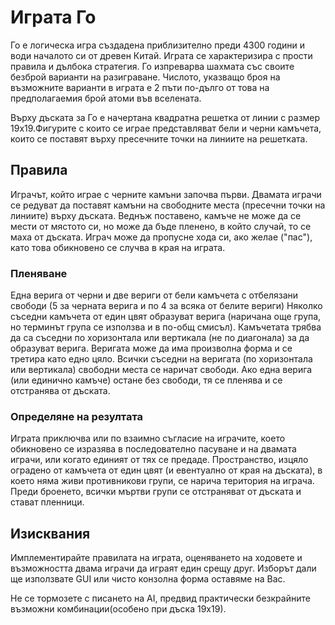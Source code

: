 # Играта Го
Го е логическа игра създадена приблизително преди 4300 години и води началото си от древен Китай.
Играта се характеризира с прости правила и дълбока стратегия. Го изпреварва шахмата със своите безброй варианти на разиграване. Числото, указващо броя на възможните варианти в играта е 2 пъти по-дълго от това на предполагаемия брой атоми във вселената.

Върху дъската за Го е начертана квадратна решетка от линии с размер 19x19.Фигурите с които се играе представляват бели и черни камъчета,
които се поставят върху пресечните точки на линиите на решетката.

## Правила

Играчът, който играе с черните камъни започва първи. Двамата играчи се редуват да поставят камъни на свободните места (пресечни точки на линиите) върху дъската. Веднъж поставено, камъче не може да се мести от мястото си, но може да бъде пленено, в който случай, то се маха от дъската. Играч може да пропусне хода си, ако желае ("пас"), като това обикновено се случва в края на играта.

### Пленяване

Една верига от черни и две вериги от бели камъчета с отбелязани свободи (5 за черната верига и по 4 за всяка от белите вериги)
Няколко съседни камъчета от един цвят образуват верига (наричана още група, но терминът група се използва и в по-общ смисъл). Камъчетата трябва да са съседни по хоризонтала или вертикала (не по диагонала) за да образуват верига. Веригата може да има произволна форма и се третира като едно цяло. Всички съседни на веригата (по хоризонтала или вертикала) свободни места се наричат свободи.
Ако една верига (или единично камъче) остане без свободи, тя се пленява и се отстранява от дъската.

### Определяне на резултата

Играта приключва или по взаимно съгласие на играчите, което обикновено се изразява в последователно пасуване и на двамата играчи, или когато единият от тях се предаде.
Пространство, изцяло оградено от камъчета от един цвят (и евентуално от края на дъската), в което няма живи противникови групи, се нарича територия на играча. Преди броенето, всички мъртви групи се отстраняват от дъската и стават пленници.

## Изисквания

Имплементирайте правилата на играта, оценяването на ходовете и възможността двама играчи да играят един срещу друг. Изборът дали ще използвате GUI или чисто конзолна форма оставяме на Вас.

Не се тормозете с писането на AI, предвид практически безкрайните възможни комбинации(особено при дъска 19х19).



